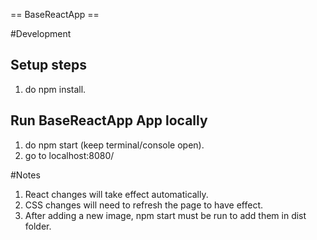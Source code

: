 == BaseReactApp ==

#Development

## Setup steps
1. do npm install.

## Run BaseReactApp App locally
1. do npm start (keep terminal/console open).
2. go to localhost:8080/

#Notes
1. React changes will take effect automatically.
2. CSS changes will need to refresh the page to  have effect.
3. After adding a new image, npm start must be run to add them in dist folder.